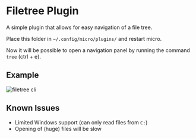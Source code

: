 # Filetree Plugin

A simple plugin that allows for easy navigation of a file tree.

Place this folder in `~/.config/micro/plugins/` and restart micro.

Now it will be possible to open a navigation panel by running the command `tree` (ctrl + e).

## Example
![filetree cli](https://i.imgur.com/gO5CnT4.png "Filetree CLI")

## Known Issues
 * Limited Windows support (can only read files from `C:`)
 * Opening of (huge) files will be slow

